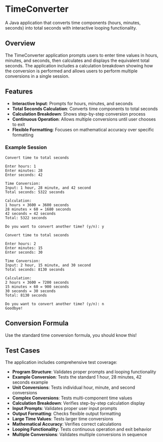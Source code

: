 # TimeConverter

A Java application that converts time components (hours, minutes, seconds) into total seconds with interactive looping functionality.

## Overview

The TimeConverter application prompts users to enter time values in hours, minutes, and seconds, then calculates and displays the equivalent total seconds. The application includes a calculation breakdown showing how the conversion is performed and allows users to perform multiple conversions in a single session.

## Features

- **Interactive Input**: Prompts for hours, minutes, and seconds
- **Total Seconds Calculation**: Converts time components to total seconds
- **Calculation Breakdown**: Shows step-by-step conversion process
- **Continuous Operation**: Allows multiple conversions until user chooses to exit
- **Flexible Formatting**: Focuses on mathematical accuracy over specific formatting


### Example Session

```
Convert time to total seconds

Enter hours: 1
Enter minutes: 28
Enter seconds: 42

Time Conversion:
Input: 1 hour, 28 minute, and 42 second
Total seconds: 5322 seconds

Calculation:
1 hours × 3600 = 3600 seconds
28 minutes × 60 = 1680 seconds
42 seconds = 42 seconds
Total: 5322 seconds

Do you want to convert another time? (y/n): y

Convert time to total seconds

Enter hours: 2
Enter minutes: 15
Enter seconds: 30

Time Conversion:
Input: 2 hour, 15 minute, and 30 second
Total seconds: 8130 seconds

Calculation:
2 hours × 3600 = 7200 seconds
15 minutes × 60 = 900 seconds
30 seconds = 30 seconds
Total: 8130 seconds

Do you want to convert another time? (y/n): n
Goodbye!
```

## Conversion Formula

Use the standard time conversion formula, you should know this!


## Test Cases

The application includes comprehensive test coverage:

- **Program Structure**: Validates proper prompts and looping functionality
- **Example Conversion**: Tests the standard 1 hour, 28 minutes, 42 seconds example
- **Unit Conversions**: Tests individual hour, minute, and second conversions
- **Complex Conversions**: Tests multi-component time values
- **Calculation Breakdown**: Verifies step-by-step calculation display
- **Input Prompts**: Validates proper user input prompts
- **Output Formatting**: Checks flexible output formatting
- **Large Time Values**: Tests larger time conversions
- **Mathematical Accuracy**: Verifies correct calculations
- **Looping Functionality**: Tests continuous operation and exit behavior
- **Multiple Conversions**: Validates multiple conversions in sequence
